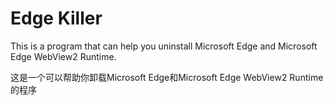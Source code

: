   # Edge Killer
  This is a program that can help you uninstall Microsoft Edge and Microsoft Edge WebView2 Runtime.
  
  这是一个可以帮助你卸载Microsoft Edge和Microsoft Edge WebView2 Runtime的程序
